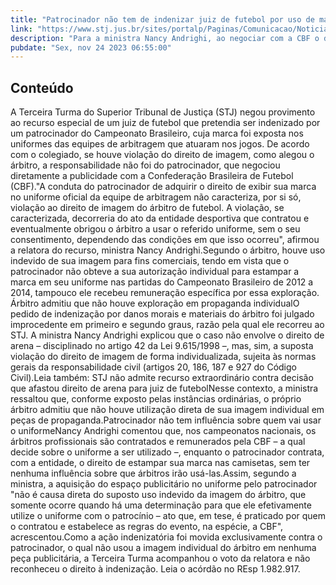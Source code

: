 ```yaml
---
title: "Patrocinador não tem de indenizar juiz de futebol por uso de marca no uniforme oficial"
link: "https://www.stj.jus.br/sites/portalp/Paginas/Comunicacao/Noticias/2023/24112023-Patrocinador-nao-tem-de-indenizar-juiz-de-futebol-por-uso-de-marca-no-uniforme-oficial.aspx"
description: "Para a ministra Nancy Andrighi, ao negociar com a CBF o direito de expor sua marca no uniforme da equipe de arbitragem, o patrocinador não violou direitos de imagem do árbitro de futebol."
pubdate: "Sex, nov 24 2023 06:55:00"
---
```


## Conteúdo

A Terceira Turma do Superior Tribunal de Justiça (STJ) negou provimento ao recurso especial de um juiz de futebol que pretendia ser indenizado por um patrocinador do Campeonato Brasileiro, cuja marca foi exposta nos uniformes das equipes de arbitragem que atuaram nos jogos. De acordo com o colegiado, se houve violação do direito de imagem, como alegou o árbitro, a responsabilidade não foi do patrocinador, que negociou diretamente a publicidade com a Confederação Brasileira de Futebol (CBF)."A conduta do patrocinador de adquirir o direito de exibir sua marca no uniforme oficial da equipe de arbitragem não caracteriza, por si só, violação ao direito de imagem do árbitro de futebol. A violação, se caracterizada, decorreria do ato da entidade desportiva que contratou e eventualmente obrigou o árbitro a usar o referido uniforme, sem o seu consentimento, dependendo das condições em que isso ocorreu", afirmou a relatora do recurso, ministra Nancy Andrighi.Segundo o árbitro, houve uso indevido de sua imagem para fins comerciais, tendo em vista que o patrocinador não obteve a sua autorização individual para estampar a marca em seu uniforme nas partidas do Campeonato Brasileiro de 2012 a 2014, tampouco ele recebeu remuneração específica por essa exploração. Árbitro admitiu que não houve exploração em propaganda individualO pedido de indenização por danos morais e materiais do árbitro foi julgado improcedente em primeiro e segundo graus, razão pela qual ele recorreu ao STJ. A ministra Nancy Andrighi explicou que o caso não envolve o direito de arena – disciplinado no artigo 42 da Lei 9.615/1998 –, mas, sim, a suposta violação do direito de imagem de forma individualizada, sujeita às normas gerais da responsabilidade civil (artigos 20, 186, 187 e 927 do Código Civil).Leia também: STJ não admite recurso extraordinário contra decisão que afastou direito de arena para juiz de futebolNesse contexto, a ministra ressaltou que, conforme exposto pelas instâncias ordinárias, o próprio árbitro admitiu que não houve utilização direta de sua imagem individual em peças de propaganda.Patrocinador não tem influência sobre quem vai usar o uniformeNancy Andrighi comentou que, nos campeonatos nacionais, os árbitros profissionais são contratados e remunerados pela CBF – a qual decide sobre o uniforme a ser utilizado –, enquanto o patrocinador contrata, com a entidade, o direito de estampar sua marca nas camisetas, sem ter nenhuma influência sobre que árbitros irão usá-las.Assim, segundo a ministra, a aquisição do espaço publicitário no uniforme pelo patrocinador "não é causa direta do suposto uso indevido da imagem do árbitro, que somente ocorre quando há uma determinação para que ele efetivamente utilize o uniforme com o patrocínio – ato que, em tese, é praticado por quem o contratou e estabelece as regras do evento, na espécie, a CBF", acrescentou.Como a ação indenizatória foi movida exclusivamente contra o patrocinador, o qual não usou a imagem individual do árbitro em nenhuma peça publicitária, a Terceira Turma acompanhou o voto da relatora e não reconheceu o direito à indenização. Leia o acórdão no REsp 1.982.917.
